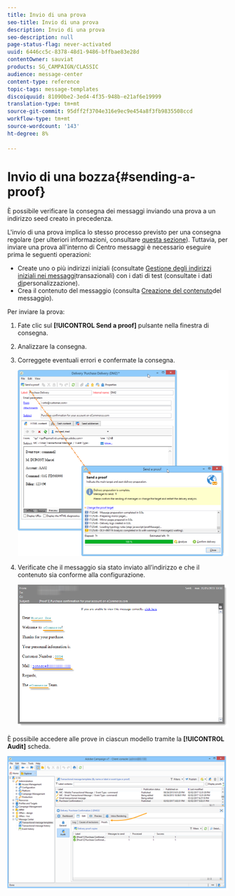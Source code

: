 ```yaml
---
title: Invio di una prova
seo-title: Invio di una prova
description: Invio di una prova
seo-description: null
page-status-flag: never-activated
uuid: 6446cc5c-8378-48d1-9486-bffbae83e28d
contentOwner: sauviat
products: SG_CAMPAIGN/CLASSIC
audience: message-center
content-type: reference
topic-tags: message-templates
discoiquuid: 81090be2-3ed4-4f35-948b-e21af6e19999
translation-type: tm+mt
source-git-commit: 95dff2f3704e316e9ec9e454a8f3fb9835508ccd
workflow-type: tm+mt
source-wordcount: '143'
ht-degree: 8%

---
```



# Invio di una bozza{#sending-a-proof}

È possibile verificare la consegna dei messaggi inviando una prova a un indirizzo seed creato in precedenza.

L&#39;invio di una prova implica lo stesso processo previsto per una consegna regolare (per ulteriori informazioni, consultare [questa sezione](../../delivery/using/steps-validating-the-delivery.md#sending-a-proof)). Tuttavia, per inviare una prova all&#39;interno di Centro messaggi è necessario eseguire prima le seguenti operazioni:

* Create uno o più indirizzi iniziali (consultate [Gestione degli indirizzi iniziali nei messaggi](../../message-center/using/managing-seed-addresses-in-transactional-messages.md)transazionali) con i dati di test (consultate i dati [di](../../message-center/using/personalization-data.md)personalizzazione).
* Crea il contenuto del messaggio (consulta [Creazione del contenuto](../../message-center/using/creating-message-content.md)del messaggio).

Per inviare la prova:

1. Fate clic sul **[!UICONTROL Send a proof]** pulsante nella finestra di consegna.
1. Analizzare la consegna.
1. Correggete eventuali errori e confermate la consegna.

   ![](assets/messagecenter_send_proof_001.png)

1. Verificate che il messaggio sia stato inviato all’indirizzo e che il contenuto sia conforme alla configurazione.

   ![](assets/messagecenter_send_proof_002.png)

È possibile accedere alle prove in ciascun modello tramite la **[!UICONTROL Audit]** scheda.

![](assets/messagecenter_send_proof_003.png)

